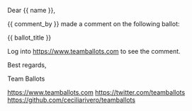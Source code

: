 Dear {{ name }},

{{ comment_by }} made a comment on the following ballot:

{{ ballot_title }}

Log into https://www.teamballots.com to see the comment.

Best regards,

Team Ballots

https://www.teamballots.com
https://twitter.com/teamballots
https://github.com/ceciliarivero/teamballots
